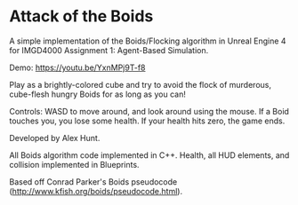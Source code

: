 # Attack of the Boids
A simple implementation of the Boids/Flocking algorithm in Unreal Engine 4 for IMGD4000 Assignment 1: Agent-Based Simulation.

Demo: https://youtu.be/YxnMPj9T-f8

Play as a brightly-colored cube and try to avoid the flock of murderous, cube-flesh hungry Boids for as long as you can!

Controls: WASD to move around, and look around using the mouse. If a Boid touches you, you lose some health. If your health hits zero, the game ends.

Developed by Alex Hunt.

All Boids algorithm code implemented in C++. Health, all HUD elements, and collision implemented in Blueprints.

Based off Conrad Parker's Boids pseudocode (http://www.kfish.org/boids/pseudocode.html).
